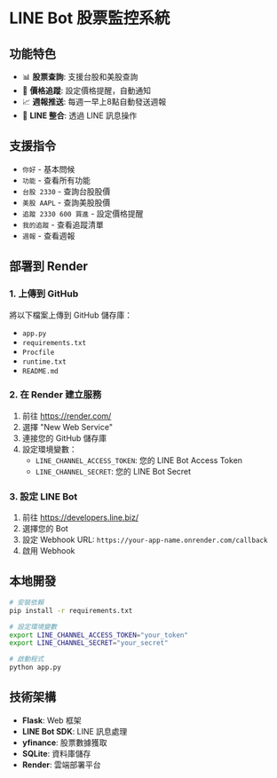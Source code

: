 # LINE Bot 股票監控系統

## 功能特色

- 📊 **股票查詢**: 支援台股和美股查詢
- 🔔 **價格追蹤**: 設定價格提醒，自動通知
- 📈 **週報推送**: 每週一早上8點自動發送週報
- 📱 **LINE 整合**: 透過 LINE 訊息操作

## 支援指令

- `你好` - 基本問候
- `功能` - 查看所有功能
- `台股 2330` - 查詢台股股價
- `美股 AAPL` - 查詢美股股價
- `追蹤 2330 600 買進` - 設定價格提醒
- `我的追蹤` - 查看追蹤清單
- `週報` - 查看週報

## 部署到 Render

### 1. 上傳到 GitHub
將以下檔案上傳到 GitHub 儲存庫：
- `app.py`
- `requirements.txt`
- `Procfile`
- `runtime.txt`
- `README.md`

### 2. 在 Render 建立服務
1. 前往 https://render.com/
2. 選擇 "New Web Service"
3. 連接您的 GitHub 儲存庫
4. 設定環境變數：
   - `LINE_CHANNEL_ACCESS_TOKEN`: 您的 LINE Bot Access Token
   - `LINE_CHANNEL_SECRET`: 您的 LINE Bot Secret

### 3. 設定 LINE Bot
1. 前往 https://developers.line.biz/
2. 選擇您的 Bot
3. 設定 Webhook URL: `https://your-app-name.onrender.com/callback`
4. 啟用 Webhook

## 本地開發

```bash
# 安裝依賴
pip install -r requirements.txt

# 設定環境變數
export LINE_CHANNEL_ACCESS_TOKEN="your_token"
export LINE_CHANNEL_SECRET="your_secret"

# 啟動程式
python app.py
```

## 技術架構

- **Flask**: Web 框架
- **LINE Bot SDK**: LINE 訊息處理
- **yfinance**: 股票數據獲取
- **SQLite**: 資料庫儲存
- **Render**: 雲端部署平台


